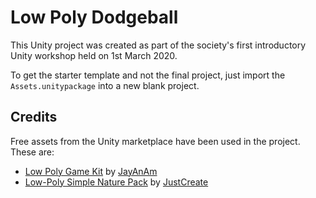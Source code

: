 # Low Poly Dodgeball

This Unity project was created as part of the society's first introductory Unity workshop held on 1st March 2020.

To get the starter template and not the final project, just import the `Assets.unitypackage` into a new blank project.

## Credits

Free assets from the Unity marketplace have been used in the project. These are:
- [Low Poly Game Kit](https://assetstore.unity.com/packages/templates/packs/low-poly-game-kit-110455) by [JayAnAm](https://assetstore.unity.com/publishers/5129)
- [Low-Poly Simple Nature Pack](https://assetstore.unity.com/packages/3d/environments/landscapes/low-poly-simple-nature-pack-162153) by [JustCreate](https://assetstore.unity.com/publishers/44390)